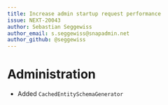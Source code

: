 ```yaml
---
title: Increase admin startup request performance
issue: NEXT-20043
author: Sebastian Seggewiss
author_email: s.seggewiss@snapadmin.net
author_github: @seggewiss
---
```

# Administration
* Added `CachedEntitySchemaGenerator`
